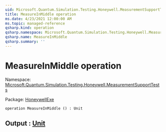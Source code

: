 ```yaml
---
uid: Microsoft.Quantum.Simulation.Testing.Honeywell.MeasurementSupportTests.MeasureInMiddle
title: MeasureInMiddle operation
ms.date: 4/23/2021 12:00:00 AM
ms.topic: managed-reference
qsharp.kind: operation
qsharp.namespace: Microsoft.Quantum.Simulation.Testing.Honeywell.MeasurementSupportTests
qsharp.name: MeasureInMiddle
qsharp.summary: ''
---
```


# MeasureInMiddle operation

Namespace: [Microsoft.Quantum.Simulation.Testing.Honeywell.MeasurementSupportTests](xref:Microsoft.Quantum.Simulation.Testing.Honeywell.MeasurementSupportTests)

Package: [HoneywellExe](https://nuget.org/packages/HoneywellExe)




```qsharp
operation MeasureInMiddle () : Unit
```


## Output : [Unit](xref:microsoft.quantum.qsharp.valueliterals#unit-literal)

